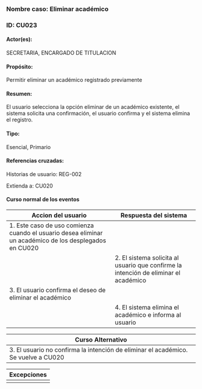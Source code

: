 ### Nombre caso: Eliminar académico
### ID: CU023
#### Actor(es):
SECRETARIA, ENCARGADO DE TITULACION
#### Propósito:
Permitir eliminar un académico registrado previamente
#### Resumen:
El usuario selecciona la opción eliminar de un académico existente, el sistema solicita una confirmación, el usuario confirma y el sistema elimina el registro.
#### Tipo:
Esencial, Primario
#### Referencias cruzadas:
Historias de usuario: REG-002

Extienda a: CU020

#### Curso normal de los eventos

|Accion del usuario | Respuesta del sistema|
|-------------------|----------------------|
|1. Este caso de uso comienza cuando el usuario desea eliminar un académico de los desplegados en CU020||
||2. El sistema solicita al usuario que confirme la intención de eliminar el académico|
|3. El usuario confirma el deseo de eliminar el académico||
||4. El sistema elimina el académico e informa al usuario |

|Curso Alternativo|
|-----------------|
|3. El usuario no confirma la intención de eliminar el académico. Se vuelve a CU020



|Excepciones|
|-----------------|
||
